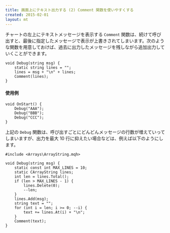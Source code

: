 ```yaml
---
title: 画面上にテキスト出力する (2) Comment 関数を使いやすくする
created: 2015-02-01
layout: mt
---
```


チャートの左上にテキストメッセージを表示する `Comment` 関数は、続けて呼び出すと、最後に指定したメッセージで表示が上書きされてしまいます。次のような関数を用意しておけば、過去に出力したメッセージを残しながら追加出力していくことができます。

```mql
void Debug(string msg) {
    static string lines = "";
    lines = msg + "\n" + lines;
    Comment(lines);
}
```

#### 使用例

```mql
void OnStart() {
    Debug("AAA");
    Debug("BBB");
    Debug("CCC");
}
```

上記の `Debug` 関数は、呼び出すごとにどんどんメッセージの行数が増えていってしまいますが、出力を最大 10 行に抑えたい場合などは、例えば以下のようにします。

```mql
#include <Arrays\ArrayString.mqh>

void Debug(string msg) {
    static const int MAX_LINES = 10;
    static CArrayString lines;
    int len = lines.Total();
    if (len > MAX_LINES - 1) {
        lines.Delete(0);
        --len;
    }
    lines.Add(msg);
    string text = "";
    for (int i = len; i >= 0; --i) {
        text += lines.At(i) + "\n";
    }
    Comment(text);
}
```

